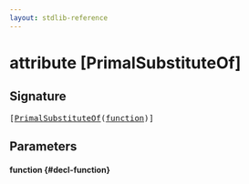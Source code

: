 ```yaml
---
layout: stdlib-reference
---
```


# attribute [PrimalSubstituteOf]

## Signature

<pre>
[<a href="/stdlib-reference/attributes/primalsubstituteof-06g">PrimalSubstituteOf</a>(<a href="/stdlib-reference/attributes/primalsubstituteof-06g#decl-function" class="code_param">function</a>)]
</pre>

## Parameters

#### function {#decl-function}

